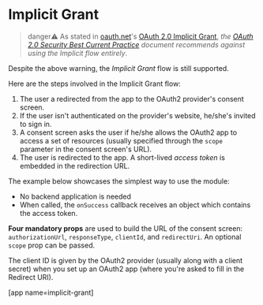 # Implicit Grant

> danger:warning: As stated in [oauth.net](https://oauth.net/2/)'s [OAuth 2.0 Implicit Grant](https://oauth.net/2/grant-types/implicit/), _the [OAuth 2.0 Security Best Current Practice](https://tools.ietf.org/html/draft-ietf-oauth-security-topics) document recommends against using the Implicit flow entirely_.

Despite the above warning, the _Implicit Grant_ flow is still supported.

Here are the steps involved in the Implicit Grant flow:

1. The user a redirected from the app to the OAuth2 provider's consent screen.
2. If the user isn't authenticated on the provider's website, he/she's invited to sign in.
3. A consent screen asks the user if he/she allows the OAuth2 app to access a set of resources (usually specified through the `scope` parameter in the consent screen's URL).
4. The user is redirected to the app. A short-lived _access token_ is embedded in the redirection URL.

The example below showcases the simplest way to use the module:

* No backend application is needed
* When called, the `onSuccess` callback receives an object which contains the access token.

**Four mandatory props** are used to build the URL of the consent screen: `authorizationUrl`, `responseType`, `clientId`, and `redirectUri`. An optional `scope` prop can be passed.

The client ID is given by the OAuth2 provider (usually along with a client secret) when you set up an OAuth2 app (where you're asked to fill in the Redirect URI).

[app name=implicit-grant]